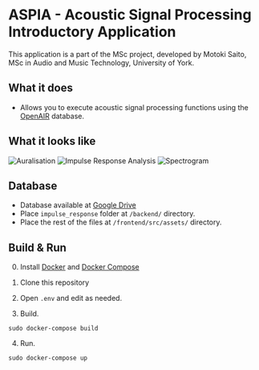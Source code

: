 # ASPIA - Acoustic Signal Processing Introductory Application
This application is a part of the MSc project, developed by Motoki Saito, MSc in Audio and Music Technology, University of York.

## What it does

- Allows you to execute acoustic signal processing functions using the [OpenAIR](https://www.openairlib.net/) database.

## What it looks like

![Auralisation](https://github.com/Mtmtmtk/UKDissertation/tree/develop/readmesamples/sample_01.png)
![Impulse Response Analysis](https://github.com/Mtmtmtk/UKDissertation/tree/develop/readmesamples/sample_02.png)
![Spectrogram](https://github.com/Mtmtmtk/UKDissertation/tree/develop/readmesamples/sample_03.png)

## Database

- Database available at [Google Drive](https://drive.google.com/drive/folders/1WnkeMDKhcHAvowOT6f4N4Q2OtaYNGiWu?usp=sharing)
- Place `impulse_response` folder at `/backend/` directory.
- Place the rest of the files at `/frontend/src/assets/` directory.

## Build & Run

0. Install [Docker](https://docs.docker.com/get-docker/) and [Docker Compose](https://docs.docker.com/compose/install/)

1. Clone this repository

2. Open `.env` and edit as needed.

3. Build.

```
sudo docker-compose build
```

4. Run.

```
sudo docker-compose up
```
